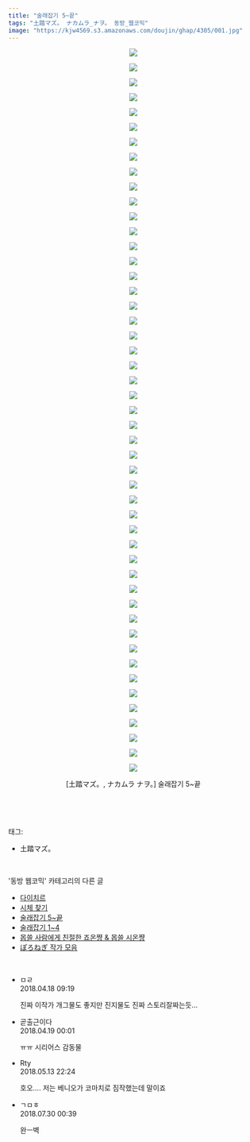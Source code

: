 ```yaml
---
title: "술래잡기 5~끝"
tags: "土踏マズ。 ナカムラ_ナヲ。 동방_웹코믹"
image: "https://kjw4569.s3.amazonaws.com/doujin/ghap/4305/001.jpg"
---
```

<div class="article">
<p style="text-align: center; clear: none; float: none;"><img src="{{ site.imgserver3 }}/ghap/4305/001.jpg"/></p>
<p style="text-align: center; clear: none; float: none;"><img src="{{ site.imgserver3 }}/ghap/4305/002.jpg"/></p>
<p style="text-align: center; clear: none; float: none;"><img src="{{ site.imgserver3 }}/ghap/4305/003.jpg"/></p>
<p style="text-align: center; clear: none; float: none;"><img src="{{ site.imgserver3 }}/ghap/4305/004.jpg"/></p>
<p style="text-align: center; clear: none; float: none;"><img src="{{ site.imgserver3 }}/ghap/4305/005.jpg"/></p>
<p style="text-align: center; clear: none; float: none;"><img src="{{ site.imgserver3 }}/ghap/4305/006.jpg"/></p>
<p style="text-align: center; clear: none; float: none;"><img src="{{ site.imgserver3 }}/ghap/4305/007.jpg"/></p>
<p style="text-align: center; clear: none; float: none;"><img src="{{ site.imgserver3 }}/ghap/4305/008.jpg"/></p>
<p style="text-align: center; clear: none; float: none;"><img src="{{ site.imgserver3 }}/ghap/4305/009.jpg"/></p>
<p style="text-align: center; clear: none; float: none;"><img src="{{ site.imgserver3 }}/ghap/4305/010.jpg"/></p>
<p style="text-align: center; clear: none; float: none;"><img src="{{ site.imgserver3 }}/ghap/4305/011.jpg"/></p>
<p style="text-align: center; clear: none; float: none;"><img src="{{ site.imgserver3 }}/ghap/4305/012.jpg"/></p>
<p style="text-align: center; clear: none; float: none;"><img src="{{ site.imgserver3 }}/ghap/4305/013.jpg"/></p>
<p style="text-align: center; clear: none; float: none;"><img src="{{ site.imgserver3 }}/ghap/4305/014.jpg"/></p>
<p style="text-align: center; clear: none; float: none;"><img src="{{ site.imgserver3 }}/ghap/4305/015.jpg"/></p>
<p style="text-align: center; clear: none; float: none;"><img src="{{ site.imgserver3 }}/ghap/4305/016.jpg"/></p>
<p style="text-align: center; clear: none; float: none;"><img src="{{ site.imgserver3 }}/ghap/4305/017.jpg"/></p>
<p style="text-align: center; clear: none; float: none;"><img src="{{ site.imgserver3 }}/ghap/4305/018.jpg"/></p>
<p style="text-align: center; clear: none; float: none;"><img src="{{ site.imgserver3 }}/ghap/4305/019.jpg"/></p>
<p style="text-align: center; clear: none; float: none;"><img src="{{ site.imgserver3 }}/ghap/4305/020.jpg"/></p>
<p style="text-align: center; clear: none; float: none;"><img src="{{ site.imgserver3 }}/ghap/4305/021.jpg"/></p>
<p style="text-align: center; clear: none; float: none;"><img src="{{ site.imgserver3 }}/ghap/4305/022.jpg"/></p>
<p style="text-align: center; clear: none; float: none;"><img src="{{ site.imgserver3 }}/ghap/4305/023.jpg"/></p>
<p style="text-align: center; clear: none; float: none;"><img src="{{ site.imgserver3 }}/ghap/4305/024.jpg"/></p>
<p style="text-align: center; clear: none; float: none;"><img src="{{ site.imgserver3 }}/ghap/4305/025.jpg"/></p>
<p style="text-align: center; clear: none; float: none;"><img src="{{ site.imgserver3 }}/ghap/4305/026.jpg"/></p>
<p style="text-align: center; clear: none; float: none;"><img src="{{ site.imgserver3 }}/ghap/4305/027.jpg"/></p>
<p style="text-align: center; clear: none; float: none;"><img src="{{ site.imgserver3 }}/ghap/4305/028.jpg"/></p>
<p style="text-align: center; clear: none; float: none;"><img src="{{ site.imgserver3 }}/ghap/4305/029.jpg"/></p>
<p style="text-align: center; clear: none; float: none;"><img src="{{ site.imgserver3 }}/ghap/4305/030.jpg"/></p>
<p style="text-align: center; clear: none; float: none;"><img src="{{ site.imgserver3 }}/ghap/4305/031.jpg"/></p>
<p style="text-align: center; clear: none; float: none;"><img src="{{ site.imgserver3 }}/ghap/4305/032.jpg"/></p>
<p style="text-align: center; clear: none; float: none;"><img src="{{ site.imgserver3 }}/ghap/4305/033.jpg"/></p>
<p style="text-align: center; clear: none; float: none;"><img src="{{ site.imgserver3 }}/ghap/4305/034.jpg"/></p>
<p style="text-align: center; clear: none; float: none;"><img src="{{ site.imgserver3 }}/ghap/4305/035.jpg"/></p>
<p style="text-align: center; clear: none; float: none;"><img src="{{ site.imgserver3 }}/ghap/4305/036.jpg"/></p>
<p style="text-align: center; clear: none; float: none;"><img src="{{ site.imgserver3 }}/ghap/4305/037.jpg"/></p>
<p style="text-align: center; clear: none; float: none;"><img src="{{ site.imgserver3 }}/ghap/4305/038.jpg"/></p>
<p style="text-align: center; clear: none; float: none;"><img src="{{ site.imgserver3 }}/ghap/4305/039.jpg"/></p>
<p style="text-align: center; clear: none; float: none;"><img src="{{ site.imgserver3 }}/ghap/4305/040.jpg"/></p>
<p style="text-align: center; clear: none; float: none;"><img src="{{ site.imgserver3 }}/ghap/4305/041.jpg"/></p>
<p style="text-align: center; clear: none; float: none;"><img src="{{ site.imgserver3 }}/ghap/4305/042.jpg"/></p>
<p style="text-align: center; clear: none; float: none;"><img src="{{ site.imgserver3 }}/ghap/4305/043.jpg"/></p>
<p style="text-align: center; clear: none; float: none;"><img src="{{ site.imgserver3 }}/ghap/4305/044.jpg"/></p>
<p style="text-align: center; clear: none; float: none;"><img src="{{ site.imgserver3 }}/ghap/4305/045.jpg"/></p>
<p style="text-align: center; clear: none; float: none;"><img src="{{ site.imgserver3 }}/ghap/4305/046.jpg"/></p>
<p style="text-align: center; clear: none; float: none;"><img src="{{ site.imgserver3 }}/ghap/4305/047.jpg"/></p>
<p style="text-align: center; clear: none; float: none;"><img src="{{ site.imgserver3 }}/ghap/4305/048.jpg"/></p>
<p style="text-align: center; clear: none; float: none;"><img src="{{ site.imgserver3 }}/ghap/4305/049.jpg"/></p>
<p style="text-align: center; clear: none; float: none;">[土踏マズ。, ナカムラ ナヲ。] 술래잡기 5~끝</p>
<p><br/></p>
</div><br/>
<div class="tagTrail">
<p>태그: </p>
<ul>
<li>土踏マズ。</li>
</ul>
</div><br/>
<div class="another">
<p>'동방 웹코믹' 카테고리의 다른 글</p>
<ul>
<li><a href="/ghap_4313">다이치르</a></li>
<li><a href="/ghap_4309">시체 찾기</a></li>
<li><a href="/ghap_4305">술래잡기 5~끝</a></li>
<li><a href="/ghap_4304">술래잡기 1~4</a></li>
<li><a href="/ghap_4301">몹쓸 사람에게 친절한 죠온쨩 &amp; 몹쓸 시온쨩</a></li>
<li><a href="/ghap_4300">ぽろねぎ 작가 모음</a></li>
</ul>
</div><br/>
<div class="cb_module cb_fluid">
<div class="cb_wrt cb_profile">
<div class="comment">
<ul>
<li class="cb_thumb_off" id="comment15240692">
<div class="cb_comment_area">
<div class="cb_info_area">
<div class="cb_section">
<span class="cb_nick_name">ㅁㄹ</span>
</div>
<div class="cb_section">
<span class="cb_date">2018.04.18 09:19 </span>
</div>
</div>
<div class="cb_dsc_comment">
<p class="cb_dsc">
											진짜 이작가 개그물도 좋지만 진지물도 진짜 스토리잘짜는듯...
										</p>
</div>
</div></li>
<li class="cb_thumb_off" id="comment15241056">
<div class="cb_comment_area">
<div class="cb_info_area">
<div class="cb_section">
<span class="cb_nick_name">곧출근이다</span>
</div>
<div class="cb_section">
<span class="cb_date">2018.04.19 00:01 </span>
</div>
</div>
<div class="cb_dsc_comment">
<p class="cb_dsc">
											ㅠㅠ 시리어스 감동물
										</p>
</div>
</div></li>
<li class="cb_thumb_off" id="comment15255197">
<div class="cb_comment_area">
<div class="cb_info_area">
<div class="cb_section">
<span class="cb_nick_name">Rty</span>
</div>
<div class="cb_section">
<span class="cb_date">2018.05.13 22:24 </span>
</div>
</div>
<div class="cb_dsc_comment">
<p class="cb_dsc">
											호오.... 저는 베니오가 코마치로 짐작했는데 말이죠
										</p>
</div>
</div></li>
<li class="cb_thumb_off" id="comment15296583">
<div class="cb_comment_area">
<div class="cb_info_area">
<div class="cb_section">
<span class="cb_nick_name">ㄱㅁㅎ</span>
</div>
<div class="cb_section">
<span class="cb_date">2018.07.30 00:39 </span>
</div>
</div>
<div class="cb_dsc_comment">
<p class="cb_dsc">
											완ㅡ벽
										</p>
</div>
</div></li>
</ul>
</div>
</div><!-- commentList close -->
</div><br/>
